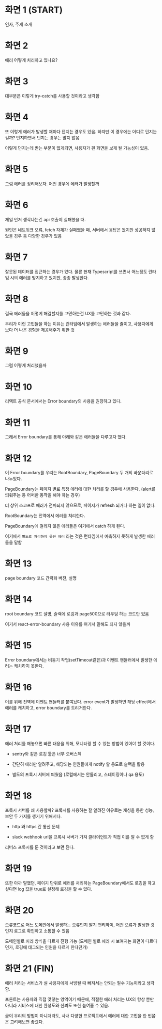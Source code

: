 # 화면 1 (START)

인사, 주제 소개

# 화면 2

에러 어떻게 처리하고 있나요?

# 화면 3

대부분은 이렇게 try-catch를 사용할 것이라고 생각함

# 화면 4

또 이렇게 에러가 발생할 때마다 던지는 경우도 있음. 하지만 이 경우에는 어디로 던지는 걸까? 인지하면서 던지는 경우는 많지 않음

이렇게 던지는데 받는 부분이 없게되면, 사용자가 흰 화면을 보게 될 가능성이 있음.

# 화면 5

그럼 에러를 정리해보자. 어떤 경우에 에러가 발생할까

# 화면 6

제일 먼저 생각나는건 api 호출이 실패했을 때.

원인은 네트워크 오류, fetch 자체가 실패했을 때, 서버에서 응답은 왔지만 성공하지 않았을 경우 등 다양한 경우가 있음

# 화면 7

잘못된 데이터를 접근하는 경우가 있다. 물론 현재 Typescript를 쓰면서 어느정도 런타임 시의 에러를 방지하고 있지만, 종종 발생한다.

# 화면 8

결국 에러들을 어떻게 해결할지를 고민하는건 UX를 고민하는 것과 같다.

우리가 이런 고민들을 하는 이유는 런타임에서 발생하는 에러들을 줄이고, 사용자에게 보다 더 나은 경험을 제공해주기 위한 것

# 화면 9

그럼 어떻게 처리했을까

# 화면 10

리액트 공식 문서에서는 Error boundary의 사용을 권장하고 있다.

# 화면 11

그래서 Error boundary를 통해 아래와 같은 에러들을 다루고자 했다.

# 화면 12

이 Error boundary를 우리는 RootBoundary, PageBoundary 두 개의 바운더리로 나누었다.

PageBoundary는 페이지 별로 특정 에러에 대한 처리를 할 경우에 사용한다. (alert를 띄워주는 등 어떠한 동작을 해야 하는 경우)

더 상위 스코프로 에러가 전파되지 않으므로, 페이지가 refresh 되거나 하는 일이 없다.

RootBoundary는 전역에서 에러를 처리한다.

PageBoundary에 걸리지 않은 에러들은 여기에서 catch 하게 된다.

여기에서 `별도로 처리하지 못한 에러` 라는 것은 런타임에서 예측하지 못하게 발생한 에러들을 말함

# 화면 13

page boundary 코드 간략화 버전, 설명

# 화면 14

root boundary 코드 설명, 슬랙에 로깅과 page500으로 라우팅 하는 코드만 있음

여기서 react-error-boundary 사용 이유를 여기서 말해도 되지 않을까

# 화면 15

Error boundary에서는 비동기 작업(setTimeout같은)과 이벤트 핸들러에서 발생한 에러는 캐치하지 못한다.

# 화면 16

이를 위해 전역에 이벤트 핸들러를 붙여놨다. error event가 발생하면 해당 effect에서 에러를 캐치하고, error boundary를 트리거한다.

# 화면 17

에러 처리를 해놓으면 빠른 대응을 위해, 모니터링 할 수 있는 방법이 있어야 할 것이다.

- sentry와 같은 로깅 툴은 너무 오버스펙

- 간단히 에러만 알려주고, 해당되는 인원들에게 notify 할 용도로 슬랙을 활용

- 별도의 프록시 서버에 띄웠음 (로컬에서는 안돌리고, 스테이징이나 qa 용도)

# 화면 18

프록시 서버를 왜 사용할까?
프록시를 사용하는 잘 알려진 이유로는 캐싱을 통한 성능, 보안 두 가지를 챙기기 위해서다.

- http 와 https 간 통신 문제

- slack webhook url을 프록시 서버가 가져 클라이언트가 직접 이를 알 수 없게 함

리버스 프록시를 둔 것이라고 보면 된다.

# 화면 19

또한 아까 말했던, 페이지 단위로 에러를 처리하는 PageBoundary에서도 로깅을 하고 싶다면 log 값을 true로 설정해 로깅을 할 수 있다.

# 화면 20

오류코드로 어느 도메인에서 발생하는 오류인지 알기 편리하며, 어떤 오류가 발생한 것인지 로그로 확인하고 소통할 수 있음

도메인별로 처리 방식을 다르게 진행 가능 (도메인 별로 에러 시 보여지는 화면이 다르다던가, 로깅에 태그되는 인원을 다르게 한다던가)

# 화면 21 (FIN)

에러 처리는 서비스가 실 사용자에게 서빙될 때 빠져서는 안되는 필수 기능이라고 생각함.

프론트는 사용자와 직접 맞닿는 영역이기 때문에, 적절한 에러 처리는 UX의 향상 뿐만 아니라 서비스에 대한 완성도와 신뢰도 또한 높여줄 수 있음.

굳이 우리의 방법이 아니더라도, 사내 다양한 프로젝트에서 에러에 대한 고민을 한 번쯤은 고려해보면 좋겠다.
